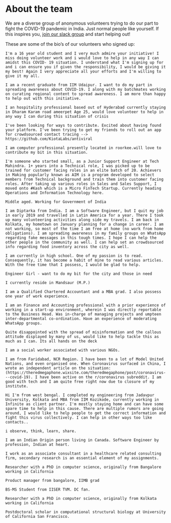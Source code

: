 # About the team

We are a diverse group of anonymous volunteers trying to do our part to fight the COVID-19 pandemic in India. Just normal people like yourself. If this inspires you, [join our slack group](https://join.slack.com/t/covid-19indiasupport/shared_invite/zt-d0qjoovn-4VE2rEaVmKqY84TrTMIxug) and start helping out!  


These are some of the bio’s of our volunteers who signed up:   


`I'm a 16 year old student and I very much admire your initiative! I miss doing volunteer work and i would love to help in any way I can amidst this COVID- 19 situation. I understand what I'm signing up for and i can ensure you if given the responsibility, I would be giving it my best! Again I very appreciate all your efforts and I'm willing to give it my all.`

`I am a recent graduate from IIM Udaipur. I want to do my part in spreading awareness about COVID-19. I along with my batchmates working on curating regional content to spread awareness. I am more than happy to help out with this initiative.`

`I an hospitality professional based out of Hyderabad currently staying in Dharam Karam road ameerpet Age 25, would love volunteer to help in any way I can during this situation of crisis`

`I've been looking for ways to contribute. Excited about having found your platform. I've been trying to get my friends to roll out an app for crowdsourced contact tracing --> https://github.com/KiotaLabs/antiviral`

`I am computer professional presently located in roorkee.will love to contribute my bit in this situation.`

`I'm someone who started small, as a Junior Support Engineer at Tech Mahindra. 1+ years into a Technical role, I was picked up to be trained for customer facing roles in an elite batch of 20. Achievers in Making popularly known as AIM is a program developed to select members from Technical background and train them into customer facing roles. After taking up various roles in Sales and Sales Support, I moved onto #Kash which is a Micro FinTech Startup. Currently heading Operations and Information Technology here.`

`Middle aged. Working for Government of India`

`I am Diptarka from India. I am a Software Engineer, but I quit my job in early 2019 and travelled in Latin America for a year. There I took up many volunteering activities along side my travels. I am back in Kolkata, my hometown on January planning for a change in career. I am not working, so most of the time I am free at home (no work from home obligations). I am spreading awareness in my family groups on WhatsApp regarding fake messages in this tough times. I hope I can help the other people in the community as well. I can help set an crowdsourced info regarding food inventory across the city as well.`

`I am currently in high school. One of my passion is to read. Consequently, it has become a habit of mine to read various articles. With the free time that I possess, I would be glad to help.`

`Engineer Girl - want to do my bit for the city and those in need`

`I currently reside in Mandsaur (M.P.)`

`I am a Qualified Chartered Accountant and a MBA grad. I also possess one year of work experience.`

`I am an Finance and Accounting professional with a prior experience of working in a start-up environment, wherein I was directly reportable to the Business Head. Was in-charge of managing projects and umpteen inter-departmental co-ordination. Have an experience of moderating WhatsApp groups.`

`Quite disappointed with the spread of misinformation and the callous attitude displayed by many of us, would like to help tackle this as much as I can. Its all hands on the deck`

`I am a social worker associated with various NGOs.`

 `I am from Faridabad, NCR Region. I have been to a lot of Model United Nations, and even organised one. When Coronavirus surfaced in China, I wrote an independent article on the situation:(https://theredmegaphone.wixsite.com/theredmegaphone/post/coronavirus---covid-19). I have been active on the r/coronavirus subreddit. I am good with tech and I am quite free right now due to closure of my institute.`

`Hi I'm from west bengal. I completed my engineering from Jadavpur University, Kolkata and MBA from IIM Kozikode, currently working in Infinite as client partner. I'm mostly staying home and can have some spare time to help in this cause. There are multiple rumors are going around, I would like to help people to get the correct information and fight this virus collectively. I can help in other ways too like contacts..`

`i observe, think, learn, share.`

`I am an Indian Origin person living in Canada. Software Engineer by profession, Indian at heart.`

`I work as an associate consultant in a healthcare related consulting firm, secondary research is an essential element of my assignments.`

`Researcher with a PhD in computer science, originally from Bangalore working in California`

`Product manager from bangalore, IIMB grad`

`BS-MS Student from IISER TVM. DC fan.` 

`Researcher with a PhD in computer science, originally from Kolkata working in California`

`Postdoctoral scholar in computational structural biology at University of California San Francisco.`

